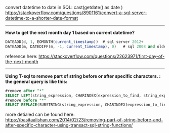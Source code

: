 convert datetime to date in SQL: cast(getdate() as date )  https://stackoverflow.com/questions/8901161/convert-a-sql-server-datetime-to-a-shorter-date-format 

---
**How to get the next month day 1 based on current datetime?**
``` sql 
DATEADD(d, 1, EOMONTH(current_timestamp))  # sql server 2012+ 
DATEADD(m, DATEDIFF(m, -1, current_timestamp), 0)   # sql 2008 and older 
```
reference here: https://stackoverflow.com/questions/22623971/first-day-of-the-next-month  

---
**Using T-sql to remove part of string before or after specific characters. : 
the general query is like this:** 
``` sql 
#remove after "*"
SELECT LEFT(string_expression, CHARINDEX(expression_to_find, string_expression) - 1)
#remove before "*"
SELECT REPLACE(SUBSTRING(string_expression, CHARINDEX(expression_to_find, string_expression), LEN(string_expression)), string_pattern, string_replacement)
```
more detialed can be found here: https://basitaalishan.com/2014/02/23/removing-part-of-string-before-and-after-specific-character-using-transact-sql-string-functions/ 
